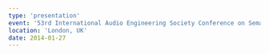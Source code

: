 ```yaml
---
type: 'presentation'
event: '53rd International Audio Engineering Society Conference on Semantic Audio'
location: 'London, UK'
date: 2014-01-27
---
```

